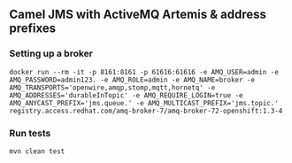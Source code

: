 ## Camel JMS with ActiveMQ Artemis & address prefixes

### Setting up a broker

```
docker run --rm -it -p 8161:8161 -p 61616:61616 -e AMQ_USER=admin -e AMQ_PASSWORD=admin123. -e AMQ_ROLE=admin -e AMQ_NAME=broker -e AMQ_TRANSPORTS='openwire,amqp,stomp,mqtt,hornetq' -e AMQ_ADDRESSES='durableInTopic' -e AMQ_REQUIRE_LOGIN=true -e AMQ_ANYCAST_PREFIX='jms.queue.' -e AMQ_MULTICAST_PREFIX='jms.topic.' registry.access.redhat.com/amq-broker-7/amq-broker-72-openshift:1.3-4
```

### Run tests

```
mvn clean test
```

